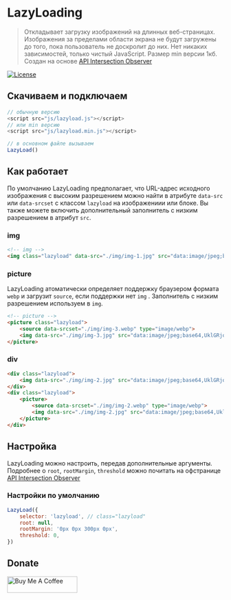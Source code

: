 # LazyLoading

> Откладывает загрузку изображений на длинных веб-страницах. Изображения за пределами области экрана не будут загружены до того, пока пользователь не доскролит до них.
> Нет никаких зависимостей, только чистый JavaScript. 
> Размер min версии 1кб. 
> Создан на основе [API Intersection Observer](https://developer.mozilla.org/en-US/docs/Web/API/Intersection_Observer_API)

[![License](https://img.shields.io/github/license/bladhard/lazy-loading.svg?style=flat-square)](https://github.com/Bladhard/lazy-loading/blob/main/LICENSE)

## Скачиваем и подключаем
```javascript
// обычную версию
<script src="js/lazyload.js"></script>
// или min версию
<script src="js/lazyload.min.js"></script>

// в основном файле вызываем
LazyLoad()
```

## Как работает

По умолчанию LazyLoading предполагает, что URL-адрес исходного изображения с высоким разрешением можно найти в атрибуте `data-src` или `data-srcset` с классом `lazyload` на изображениии или блоке. Вы также можете включить дополнительный заполнитель с низким разрешением в атрибут `src`.

### img
```html
<!-- img -->
<img class="lazyload" data-src="./img/img-1.jpg" src="data:image/jpeg;base64,UklGRjoAAA">
```

### picture
LazyLoading атоматически определяет поддержку браузером формата `webp` и загрузит `source`, если поддержки нет `img` .
Заполнитель с низким разрешением используем в `img`.

```html
<!-- picture -->
<picture class="lazyload">
    <source data-srcset="./img/img-3.webp" type="image/webp">
    <img data-src="./img/img-3.jpg" src="data:image/jpeg;base64,UklGRjoAAA">
</picture>
```

### div
```html
<div class="lazyload">
    <img data-src="./img/img-2.jpg" src="data:image/jpeg;base64,UklGRjoAAA">
</div>
<div class="lazyload">
    <picture>
        <source data-srcset="./img/img-2.webp" type="image/webp">
        <img data-src="./img/img-2.jpg" src="data:image/jpeg;base64,UklGRjoAAA">
    </picture>
</div>
```

## Настройка
LazyLoading можно настроить, передав дополнительные аргументы.
Подробнее о `root`, `rootMargin`, `threshold` можно почитать на офстранице [API Intersection Observer](https://developer.mozilla.org/en-US/docs/Web/API/Intersection_Observer_API)
### Настройки по умолчанию
```javascript
LazyLoad({
    selector: 'lazyload', // class="lazyload"
    root: null,
    rootMargin: '0px 0px 300px 0px',
    threshold: 0,
})
```

## Donate

<a href="https://www.buymeacoffee.com/bladhard" target="_blank"><img src="https://cdn.buymeacoffee.com/buttons/v2/default-yellow.png" alt="Buy Me A Coffee" height="38.25px" width="162.75px"></a>
